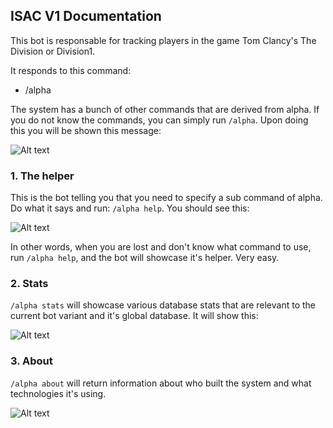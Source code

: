 ## ISAC V1 Documentation

This bot is responsable for tracking players in the game Tom Clancy's The Division or Division1. 

It responds to this command:
 - /alpha 

The system has a bunch of other commands that are derived from alpha. If you do not know the commands, you can simply run 
```/alpha```. Upon doing this you will be shown this message:

![Alt text](image.png)
### 1. The helper
This is the bot telling you that you need to specify a sub command of alpha. Do what it says and run: ```/alpha help```. 
You should see this:

![Alt text](image-1.png)

In other words, when you are lost and don't know what command to use, run ```/alpha help```, and the bot will showcase it's helper. Very easy.

### 2. Stats
```/alpha stats``` will showcase various database stats that are relevant to the current bot variant and it's global database. It will show this:

![Alt text](image-2.png)

### 3. About
```/alpha about``` will return information about who built the system and what technologies it's using.

![Alt text](image-3.png)
